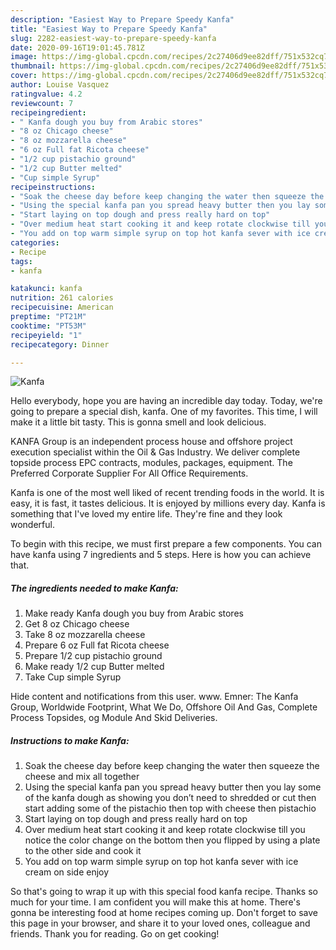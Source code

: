 ```yaml
---
description: "Easiest Way to Prepare Speedy Kanfa"
title: "Easiest Way to Prepare Speedy Kanfa"
slug: 2282-easiest-way-to-prepare-speedy-kanfa
date: 2020-09-16T19:01:45.781Z
image: https://img-global.cpcdn.com/recipes/2c27406d9ee82dff/751x532cq70/kanfa-recipe-main-photo.jpg
thumbnail: https://img-global.cpcdn.com/recipes/2c27406d9ee82dff/751x532cq70/kanfa-recipe-main-photo.jpg
cover: https://img-global.cpcdn.com/recipes/2c27406d9ee82dff/751x532cq70/kanfa-recipe-main-photo.jpg
author: Louise Vasquez
ratingvalue: 4.2
reviewcount: 7
recipeingredient:
- " Kanfa dough you buy from Arabic stores"
- "8 oz Chicago cheese"
- "8 oz mozzarella cheese"
- "6 oz Full fat Ricota cheese"
- "1/2 cup pistachio ground"
- "1/2 cup Butter melted"
- "Cup simple Syrup"
recipeinstructions:
- "Soak the cheese day before keep changing the water then squeeze the cheese and mix all together"
- "Using the special kanfa pan you spread heavy butter then you lay some of the kanfa dough as showing you don’t need to shredded or cut then start adding some of the pistachio then top with cheese then pistachio"
- "Start laying on top dough and press really hard on top"
- "Over medium heat start cooking it and keep rotate clockwise till you notice the color change on the bottom then you flipped by using a plate to the other side and cook it"
- "You add on top warm simple syrup on top hot kanfa sever with ice cream on side enjoy"
categories:
- Recipe
tags:
- kanfa

katakunci: kanfa 
nutrition: 261 calories
recipecuisine: American
preptime: "PT21M"
cooktime: "PT53M"
recipeyield: "1"
recipecategory: Dinner

---
```



![Kanfa](https://img-global.cpcdn.com/recipes/2c27406d9ee82dff/751x532cq70/kanfa-recipe-main-photo.jpg)

Hello everybody, hope you are having an incredible day today. Today, we're going to prepare a special dish, kanfa. One of my favorites. This time, I will make it a little bit tasty. This is gonna smell and look delicious.

KANFA Group is an independent process house and offshore project execution specialist within the Oil &amp; Gas Industry. We deliver complete topside process EPC contracts, modules, packages, equipment. The Preferred Corporate Supplier For All Office Requirements.

Kanfa is one of the most well liked of recent trending foods in the world. It is easy, it is fast, it tastes delicious. It is enjoyed by millions every day. Kanfa is something that I've loved my entire life. They're fine and they look wonderful.


To begin with this recipe, we must first prepare a few components. You can have kanfa using 7 ingredients and 5 steps. Here is how you can achieve that.

<!--inarticleads1-->

##### The ingredients needed to make Kanfa:

1. Make ready  Kanfa dough you buy from Arabic stores
1. Get 8 oz Chicago cheese
1. Take 8 oz mozzarella cheese
1. Prepare 6 oz Full fat Ricota cheese
1. Prepare 1/2 cup pistachio ground
1. Make ready 1/2 cup Butter melted
1. Take Cup simple Syrup


Hide content and notifications from this user. www. Emner: The Kanfa Group, Worldwide Footprint, What We Do, Offshore Oil And Gas, Complete Process Topsides, og Module And Skid Deliveries. 

<!--inarticleads2-->

##### Instructions to make Kanfa:

1. Soak the cheese day before keep changing the water then squeeze the cheese and mix all together
1. Using the special kanfa pan you spread heavy butter then you lay some of the kanfa dough as showing you don’t need to shredded or cut then start adding some of the pistachio then top with cheese then pistachio
1. Start laying on top dough and press really hard on top
1. Over medium heat start cooking it and keep rotate clockwise till you notice the color change on the bottom then you flipped by using a plate to the other side and cook it
1. You add on top warm simple syrup on top hot kanfa sever with ice cream on side enjoy




So that's going to wrap it up with this special food kanfa recipe. Thanks so much for your time. I am confident you will make this at home. There's gonna be interesting food at home recipes coming up. Don't forget to save this page in your browser, and share it to your loved ones, colleague and friends. Thank you for reading. Go on get cooking!
